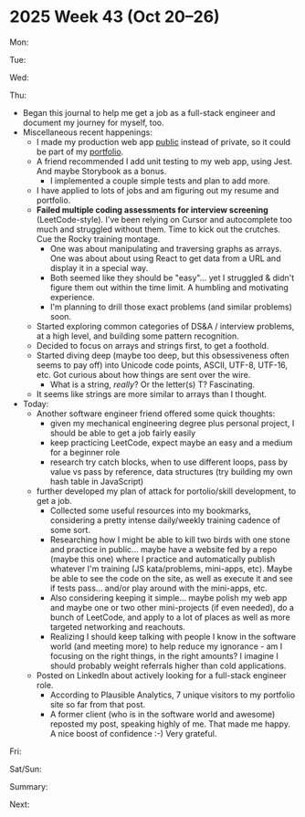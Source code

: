 # 2025 Week 43 (Oct 20–26)

Mon:

Tue:

Wed:

Thu:
- Began this journal to help me get a job as a full-stack engineer and document my journey for myself, too.
- Miscellaneous recent happenings:
  - I made my production web app [public](https://github.com/simpleamericanaccent/saa-app-web) instead of private, so it could be part of my [portfolio](https://williamrosenberg.com).
  - A friend recommended I add unit testing to my web app, using Jest. And maybe Storybook as a bonus.
    - I implemented a couple simple tests and plan to add more.
  - I have applied to lots of jobs and am figuring out my resume and portfolio.
  - **Failed multiple coding assessments for interview screening** (LeetCode-style). I've been relying on Cursor and autocomplete too much and struggled without them. Time to kick out the crutches. Cue the Rocky training montage.
    - One was about manipulating and traversing graphs as arrays. One was about about using React to get data from a URL and display it in a special way.
    - Both seemed like they should be "easy"... yet I struggled & didn't figure them out within the time limit. A humbling and motivating experience.
    - I'm planning to drill those exact problems (and similar problems) soon.
  - Started exploring common categories of DS&A / interview problems, at a high level, and building some pattern recognition.
  - Decided to focus on arrays and strings first, to get a foothold.
  - Started diving deep (maybe too deep, but this obsessiveness often seems to pay off) into Unicode code points, ASCII, UTF-8, UTF-16, etc. Got curious about how things are sent over the wire. 
    - What is a string, *really*? Or the letter(s) T? Fascinating.
  - It seems like strings are more similar to arrays than I thought.
- Today:
  - Another software engineer friend offered some quick thoughts:
    - given my mechanical engineering degree plus personal project, I should be able to get a job fairly easily
    - keep practicing LeetCode, expect maybe an easy and a medium for a beginner role
    - research try catch blocks, when to use different loops, pass by value vs pass by reference, data structures (try building my own hash table in JavaScript)
  - further developed my plan of attack for portolio/skill development, to get a job.
    - Collected some useful resources into my bookmarks, considering a pretty intense daily/weekly training cadence of some sort.
    - Researching how I might be able to kill two birds with one stone and practice in public... maybe have a website fed by a repo (maybe this one) where I practice and automatically publish whatever I'm training (JS kata/problems, mini-apps, etc). Maybe be able to see the code on the site, as well as execute it and see if tests pass... and/or play around with the mini-apps, etc.
    - Also considering keeping it simple... maybe polish my web app and maybe one or two other mini-projects (if even needed), do a bunch of LeetCode, and apply to a lot of places as well as more targeted networking and reachouts.
    - Realizing I should keep talking with people I know in the software world (and meeting more) to help reduce my ignorance - am I focusing on the right things, in the right amounts? I imagine I should probably weight referrals higher than cold applications.
  - Posted on LinkedIn about actively looking for a full-stack engineer role.
    - According to Plausible Analytics, 7 unique visitors to my portfolio site so far from that post.
    - A former client (who is in the software world and awesome) reposted my post, speaking highly of me. That made me happy. A nice boost of confidence :-) Very grateful.

Fri:

Sat/Sun:

Summary:

Next:
